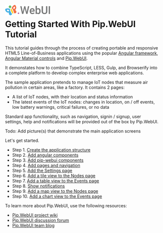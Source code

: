 # <img src="https://github.com/pip-webui/pip-webui/raw/master/doc/Logo.png" alt="Pip.WebUI Logo" style="max-width:30%"> <br/> Getting Started With Pip.WebUI Tutorial

This tutorial guides through the process of creating portable and responsive HTML5 Line-of-Business applications
using the popular [Angular framework](https://angularjs.org), [Angular Material controls](https://material.angularjs.org/latest/) and [Pip.WebUI](http://www.github.com/pip-webui/pip-webui). 

It demonstates how to combine TypeScript, LESS, Gulp, and Browserify into a complete platform to develop complex enterprise web applications.

The sample application pretends to manage IoT nodes that measure air pollution in certain areas, like a factory. It contains 2 pages:
* A list of IoT nodes, with their location and status information
* The latest events of the IoT nodes: changes in location, on / off events, low battery warnings, critical failures, or no data

Standard app functionality, such as navigation, signin / signup, user settings, help and notifications will be provided out of the box by Pip.WebUI.

Todo: Add picture(s) that demonstrate the main application screens

Let's get started.

- Step 1. [Create the application structure](step1/)
- Step 2. [Add angular components](step2/)
- Step 3. [Add pip-webui components](step3/)
- Step 4. [Add pages and navigation](step4/)
- Step 5. [Add the Settings page](step5/)
- Step 6. [Add a tile view to the Nodes page](step6/)
- Step 7. [Add a table view to the Events page](step7/)
- Step 8. [Show notifications](step8/)
- Step 9. [Add a map view to the Nodes page](step9/)
- Step 10. [Add a chart view to the Events page](step10/)
 
To learn more about Pip.WebUI, use the following resources:
- [Pip.WebUI project wiki](https://github.com/pip-webui/pip-webui/wiki)
- [Pip.WebUI discussion forum](https://groups.google.com/forum/#!forum/pip-webui)
- [Pip.WebUI team blog](https://pip-webui.blogspot.com/)

